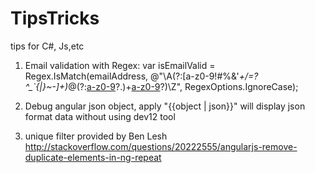 # TipsTricks
tips for C#, Js,etc
1. Email validation with Regex:
var isEmailValid = Regex.IsMatch(emailAddress, @"\A(?:[a-z0-9!#$%&'*+/=?^_`{|}~-]+(?:\.[a-z0-9!#$%&'*+/=?^_`{|}~-]+)*@(?:[a-z0-9](?:[a-z0-9-]*[a-z0-9])?\.)+[a-z0-9](?:[a-z0-9-]*[a-z0-9])?)\Z", RegexOptions.IgnoreCase);    

2. Debug angular json object, apply "{{object | json}}" will display json format data without using dev12 tool
3. unique filter provided by Ben Lesh
  http://stackoverflow.com/questions/20222555/angularjs-remove-duplicate-elements-in-ng-repeat


